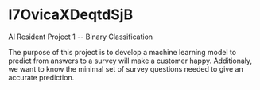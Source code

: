 # I7OvicaXDeqtdSjB
AI Resident Project 1 -- Binary Classification

The purpose of this project is to develop a machine learning model to predict from answers to a survey will make a customer happy. Additionaly, we want to know the minimal set of survey questions needed to give an accurate prediction.
